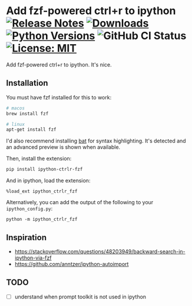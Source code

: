 # Add fzf-powered ctrl+r to ipython [![Release Notes](https://img.shields.io/github/release/iloveitaly/ipython-ctrlr-fzf)](https://github.com/iloveitaly/ipython-ctrlr-fzf/releases) [![Downloads](https://static.pepy.tech/badge/ipython-ctrlr-fzf/month)](https://pepy.tech/project/ipython-ctrlr-fzf) [![Python Versions](https://img.shields.io/pypi/pyversions/ipython-ctrlr-fzf)](https://pypi.org/project/ipython-ctrlr-fzf) ![GitHub CI Status](https://github.com/iloveitaly/ipython-ctrlr-fzf/actions/workflows/build_and_publish.yml/badge.svg) [![License: MIT](https://img.shields.io/badge/License-MIT-yellow.svg)](https://opensource.org/licenses/MIT)

Add fzf-powered ctrl+r to ipython. It's nice.

## Installation

You must have fzf installed for this to work:

```bash
# macos
brew install fzf

# linux
apt-get install fzf
```

I'd also recommend installing [bat](https://github.com/sharkdp/bat) for syntax highlighting. It's detected and an advanced preview is shown when available.

Then, install the extension:

```bash
pip install ipython-ctrlr-fzf
```

And in ipython, load the extension:

```shell
%load_ext ipython_ctrlr_fzf
```

Alternatively, you can add the output of the following to your `ipython_config.py`:

```shell
python -m ipython_ctrlr_fzf
```

## Inspiration

* <https://stackoverflow.com/questions/48203949/backward-search-in-ipython-via-fzf>
* <https://github.com/anntzer/ipython-autoimport>

## TODO

- [ ] understand when prompt toolkit is not used in ipython